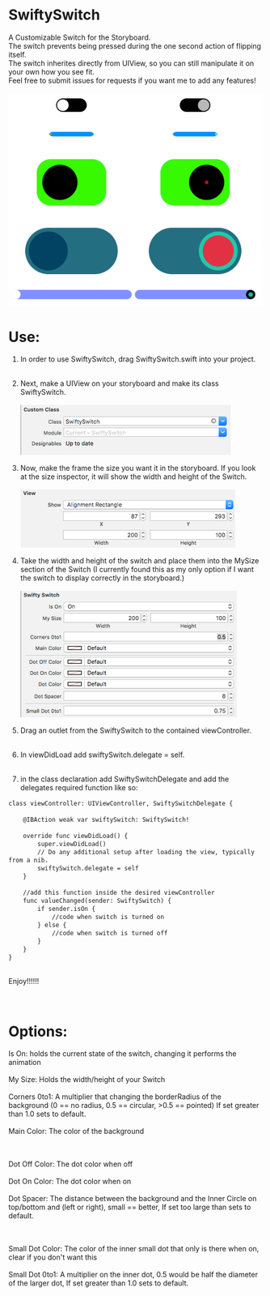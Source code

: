 # SwiftySwitch
A Customizable Switch for the Storyboard.<br>
The switch prevents being pressed during the one second action of flipping itself.<br>
The switch inherites directly from UIView, so you can still manipulate it on your own how you see fit.<br>
Feel free to submit issues for requests if you want me to add any features!<br><br>
![Screenshot](https://github.com/Sethmr/SwiftySwitch/blob/master/SwiftySwitch/SwiftySwitches.png)<br>
# Use:<br>
1. In order to use SwiftySwitch, drag SwiftySwitch.swift into your project.<br><br>

2. Next, make a UIView on your storyboard and make its class SwiftySwitch.<br><br>
![Screenshot](https://github.com/Sethmr/SwiftySwitch/blob/master/SwiftySwitch/UIViewSetup.png)<br>

3. Now, make the frame the size you want it in the storyboard. If you look at the size inspector, it will show the width and height of the Switch.<br><br>
![Screenshot](https://github.com/Sethmr/SwiftySwitch/blob/master/SwiftySwitch/Frame.png)<br>

4. Take the width and height of the switch and place them into the MySize section of the Switch (I currently found this as my only option if I want the switch to display correctly in the storyboard.)<br><br>
![Screenshot](https://github.com/Sethmr/SwiftySwitch/blob/master/SwiftySwitch/SwiftySwitchOptions.png)<br>

5. Drag an outlet from the SwiftySwitch to the contained viewController.<br><br>

6. In viewDidLoad add swiftySwitch.delegate = self.<br><br>

7. in the class declaration add SwiftySwitchDelegate and add the delegates required function like so:
```objc
class viewController: UIViewController, SwiftySwitchDelegate {

    @IBAction weak var swiftySwitch: SwiftySwitch!

    override func viewDidLoad() {
        super.viewDidLoad()
        // Do any additional setup after loading the view, typically from a nib.
        swiftySwitch.delegate = self
    }
    
    //add this function inside the desired viewController
    func valueChanged(sender: SwiftySwitch) {
        if sender.isOn {
            //code when switch is turned on
        } else {
            //code when switch is turned off
        }
    }
}
```
<br>
Enjoy!!!!!!<br><br><br>




# Options:<br>

Is On: holds the current state of the switch, changing it performs the animation<br><br>
My Size: Holds the width/height of your Switch<br><br>
Corners 0to1: A multiplier that changing the borderRadius of the background (0 == no radius, 0.5 == circular, >0.5 == pointed) If set greater than 1.0 sets to default.<br><br>
Main Color: The color of the background<br><br><br>

Dot Off Color: The dot color when off<br><br>
Dot On Color: The dot color when on<br><br>
Dot Spacer: The distance between the background and the Inner Circle on top/bottom and (left or right), small == better, If set too large than sets to default.<br><br><br>

Small Dot Color: The color of the inner small dot that only is there when on, clear if you don't want this<br><br>
Small Dot 0to1: A multiplier on the inner dot, 0.5 would be half the diameter of the larger dot, If set greater than 1.0 sets to default.

